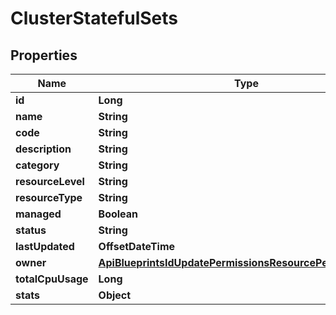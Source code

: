 

# ClusterStatefulSets

## Properties

Name | Type | Description | Notes
------------ | ------------- | ------------- | -------------
**id** | **Long** |  |  [optional]
**name** | **String** |  |  [optional]
**code** | **String** |  |  [optional]
**description** | **String** |  |  [optional]
**category** | **String** |  |  [optional]
**resourceLevel** | **String** |  |  [optional]
**resourceType** | **String** |  |  [optional]
**managed** | **Boolean** |  |  [optional]
**status** | **String** |  |  [optional]
**lastUpdated** | **OffsetDateTime** |  |  [optional]
**owner** | [**ApiBlueprintsIdUpdatePermissionsResourcePermissionSites**](ApiBlueprintsIdUpdatePermissionsResourcePermissionSites.md) |  |  [optional]
**totalCpuUsage** | **Long** |  |  [optional]
**stats** | **Object** |  |  [optional]



